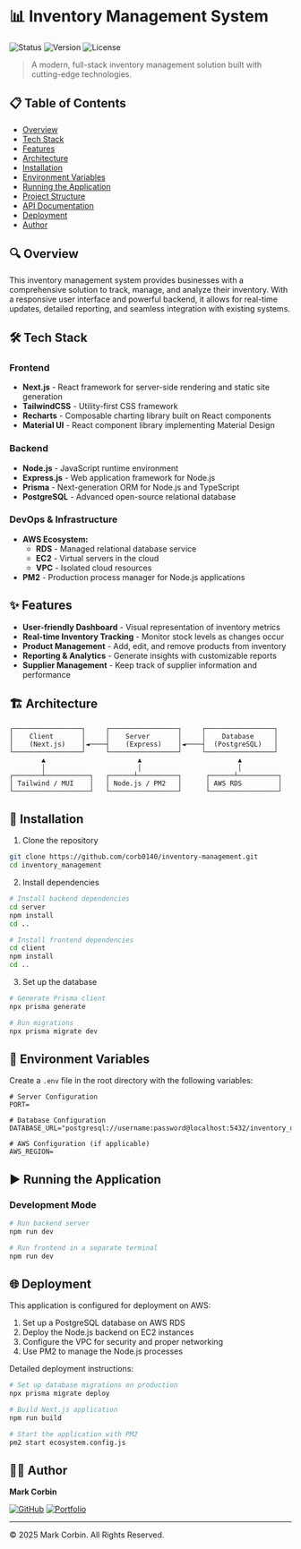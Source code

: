 # 📊 Inventory Management System

![Status](https://img.shields.io/badge/status-active-success.svg)
![Version](https://img.shields.io/badge/version-1.0.0-blue.svg)
![License](https://img.shields.io/badge/license-MIT-green.svg)

> A modern, full-stack inventory management solution built with cutting-edge technologies.

## 📋 Table of Contents

- [Overview](#overview)
- [Tech Stack](#tech-stack)
- [Features](#features)
- [Architecture](#architecture)
- [Installation](#installation)
- [Environment Variables](#environment-variables)
- [Running the Application](#running-the-application)
- [Project Structure](#project-structure)
- [API Documentation](#api-documentation)
- [Deployment](#deployment)
- [Author](#author)

## 🔍 Overview

This inventory management system provides businesses with a comprehensive solution to track, manage, and analyze their inventory. With a responsive user interface and powerful backend, it allows for real-time updates, detailed reporting, and seamless integration with existing systems.

## 🛠️ Tech Stack

### Frontend

- **Next.js** - React framework for server-side rendering and static site generation
- **TailwindCSS** - Utility-first CSS framework
- **Recharts** - Composable charting library built on React components
- **Material UI** - React component library implementing Material Design

### Backend

- **Node.js** - JavaScript runtime environment
- **Express.js** - Web application framework for Node.js
- **Prisma** - Next-generation ORM for Node.js and TypeScript
- **PostgreSQL** - Advanced open-source relational database

### DevOps & Infrastructure

- **AWS Ecosystem:**
  - **RDS** - Managed relational database service
  - **EC2** - Virtual servers in the cloud
  - **VPC** - Isolated cloud resources
- **PM2** - Production process manager for Node.js applications

## ✨ Features

- **User-friendly Dashboard** - Visual representation of inventory metrics
- **Real-time Inventory Tracking** - Monitor stock levels as changes occur
- **Product Management** - Add, edit, and remove products from inventory
- **Reporting & Analytics** - Generate insights with customizable reports
- **Supplier Management** - Keep track of supplier information and performance

## 🏗️ Architecture

```
┌─────────────────┐     ┌─────────────────┐     ┌─────────────────┐
│    Client       │     │    Server       │     │    Database     │
│    (Next.js)    │◄────┤    (Express)    │◄────┤  (PostgreSQL)   │
└─────────────────┘     └─────────────────┘     └─────────────────┘
        ▲                       ▲                        ▲
        │                       │                        │
┌───────┴───────────┐   ┌──────┴──────────┐      ┌──────┴──────────┐
│ Tailwind / MUI    │   │ Node.js / PM2   │      │ AWS RDS         │
└───────────────────┘   └─────────────────┘      └─────────────────┘
```

## 🚀 Installation

1. Clone the repository

```bash
git clone https://github.com/corb0140/inventory-management.git
cd inventory_management
```

2. Install dependencies

```bash
# Install backend dependencies
cd server
npm install
cd ..

# Install frontend dependencies
cd client
npm install
cd ..
```

3. Set up the database

```bash
# Generate Prisma client
npx prisma generate

# Run migrations
npx prisma migrate dev
```

## 🔑 Environment Variables

Create a `.env` file in the root directory with the following variables:

```
# Server Configuration
PORT=

# Database Configuration
DATABASE_URL="postgresql://username:password@localhost:5432/inventory_db"

# AWS Configuration (if applicable)
AWS_REGION=
```

## ▶️ Running the Application

### Development Mode

```bash
# Run backend server
npm run dev

# Run frontend in a separate terminal
npm run dev
```

## 🌐 Deployment

This application is configured for deployment on AWS:

1. Set up a PostgreSQL database on AWS RDS
2. Deploy the Node.js backend on EC2 instances
3. Configure the VPC for security and proper networking
4. Use PM2 to manage the Node.js processes

Detailed deployment instructions:

```bash
# Set up database migrations on production
npx prisma migrate deploy

# Build Next.js application
npm run build

# Start the application with PM2
pm2 start ecosystem.config.js
```

## 👨‍💻 Author

**Mark Corbin**

[![GitHub](https://img.shields.io/badge/GitHub-Profile-blue?style=flat&logo=github)](https://github.com/markcorbin)
[![Portfolio](https://img.shields.io/badge/Portfolio-Website-brightgreen?style=flat&logo=react)](https://markcorbin.com)

---

© 2025 Mark Corbin. All Rights Reserved.
